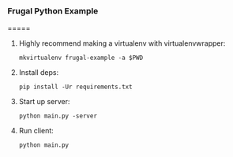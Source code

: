 ### Frugal Python Example
=====

1. Highly recommend making a virtualenv with virtualenvwrapper:
    ```
    mkvirtualenv frugal-example -a $PWD
    ```

1. Install deps:
    ```
    pip install -Ur requirements.txt
    ```

1. Start up server:
    ```
    python main.py -server
    ```

1. Run client:
    ```
    python main.py
    ```
